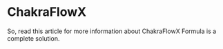 # ChakraFlowX
So, read this article for more information about ChakraFlowX Formula is a complete solution.
